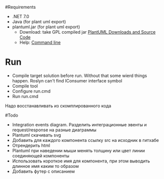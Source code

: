 #Requirements
- .NET 7.0
- Java (for plant uml export)
- plantuml.jar (for plant uml export)
	- Download: take GPL compiled jar [PlantUML Downloads and Source Code](https://plantuml.com/download)
	- Help: [Command line](https://plantuml.com/command-line)

# Run
- Compile target solution before run. Without that some wierd things happen. Roslyn can't find IConsumer interface symbol
- Compile tool
- Configure run.cmd
- Run run.cmd


Надо восстанавливать из скомплированного кода

#Todo
- Integration events diagram. Разделить интеграционные эвенты и request/response на разные диаграммы
- Plantuml скачивать svg
- Добавить для каждого компонента ссылку src на исходник в гитхабе
- Отрендерить html
- Plantuml при наведении мыши менять толщину или цвет линии соединяющей компоненты
- Использовать короткое имя для компонента, при этом выводить длинное имя каким то образом
- Добавить футер с описанием